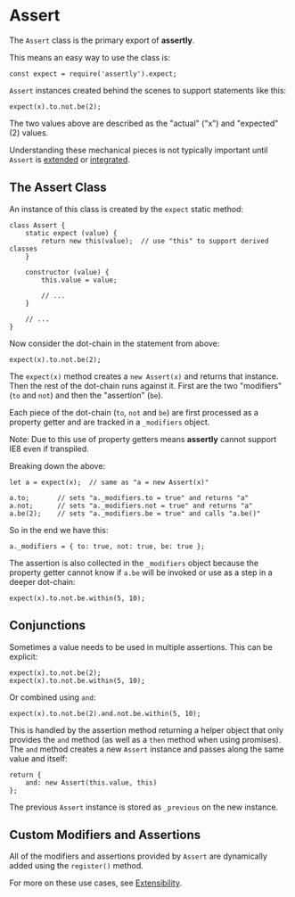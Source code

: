 # Assert

The `Assert` class is the primary export of **assertly**.

This means an easy way to use the class is:

    const expect = require('assertly').expect;

`Assert` instances created behind the scenes to support statements like this:

    expect(x).to.not.be(2);

The two values above are described as the "actual" ("x") and "expected" (2) values.

Understanding these mechanical pieces is not typically important until `Assert` is
[extended](./Extensibility.md) or [integrated](./Integration.md).

## The Assert Class

An instance of this class is created by the `expect` static method:

    class Assert {
        static expect (value) {
            return new this(value);  // use "this" to support derived classes
        }

        constructor (value) {
            this.value = value;

            // ...
        }

        // ...
    }

Now consider the dot-chain in the statement from above:

    expect(x).to.not.be(2);

The `expect(x)` method creates a `new Assert(x)` and returns that instance. Then
the rest of the dot-chain runs against it. First are the two "modifiers" (`to` and
`not`) and then the "assertion" (`be`).

Each piece of the dot-chain (`to`, `not` and `be`) are first processed as a property
getter and are tracked in a `_modifiers` object.

Note: Due to this use of property getters means **assertly** cannot support IE8 even
if transpiled.

Breaking down the above:

    let a = expect(x);  // same as "a = new Assert(x)"

    a.to;       // sets "a._modifiers.to = true" and returns "a"
    a.not;      // sets "a._modifiers.not = true" and returns "a"
    a.be(2);    // sets "a._modifiers.be = true" and calls "a.be()"

So in the end we have this:

    a._modifiers = { to: true, not: true, be: true };

The assertion is also collected in the `_modifiers` object because the property getter
cannot know if `a.be` will be invoked or use as a step in a deeper dot-chain:

    expect(x).to.not.be.within(5, 10);

## Conjunctions

Sometimes a value needs to be used in multiple assertions. This can be explicit:

    expect(x).to.not.be(2);
    expect(x).to.not.be.within(5, 10);

Or combined using `and`:

    expect(x).to.not.be(2).and.not.be.within(5, 10);

This is handled by the assertion method returning a helper object that only provides
the `and` method (as well as a `then` method when using promises). The `and` method
creates a new `Assert` instance and passes along the same value and itself:

    return {
        and: new Assert(this.value, this)
    };

The previous `Assert` instance is stored as `_previous` on the new instance.

## Custom Modifiers and Assertions

All of the modifiers and assertions provided by `Assert` are dynamically added
using the `register()` method.

For more on these use cases, see [Extensibility](./Extensibility.md).

